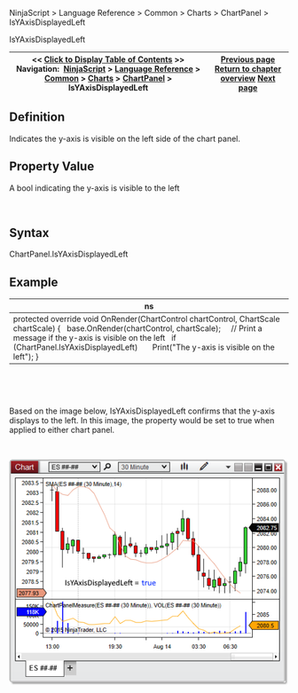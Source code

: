 ﻿


NinjaScript \> Language Reference \> Common \> Charts \> ChartPanel \> IsYAxisDisplayedLeft






















IsYAxisDisplayedLeft







| \<\< [Click to Display Table of Contents](isyacisdisplayedleft_chartpanel.md) \>\> **Navigation:**     [NinjaScript](ninjascript.md) \> [Language Reference](language_reference_wip.md) \> [Common](common.md) \> [Charts](chart.md) \> [ChartPanel](chartpanel.md) \> IsYAxisDisplayedLeft | [Previous page](h_height_chartpanel.md) [Return to chapter overview](chartpanel.md) [Next page](isyaxisdisplayedoverlay_chartpanel.md) |
| --- | --- |











## Definition


Indicates the y\-axis is visible on the left side of the chart panel.


## 


## Property Value


A bool indicating the y\-axis is visible to the left


 


## Syntax


ChartPanel.IsYAxisDisplayedLeft


## 


## Example




| ns |
| --- |
| protected override void OnRender(ChartControl chartControl, ChartScale chartScale) {    base.OnRender(chartControl, chartScale);      // Print a message if the y\-axis is visible on the left    if (ChartPanel.IsYAxisDisplayedLeft)        Print("The y\-axis is visible on the left"); } |



 


 


Based on the image below, IsYAxisDisplayedLeft confirms that the y\-axis displays to the left. In this image, the property would be set to true when applied to either chart panel.


 


![ChartPanel_IsYAxisDisplayedLeft](chartpanel_isyaxisdisplayedleft.png)








